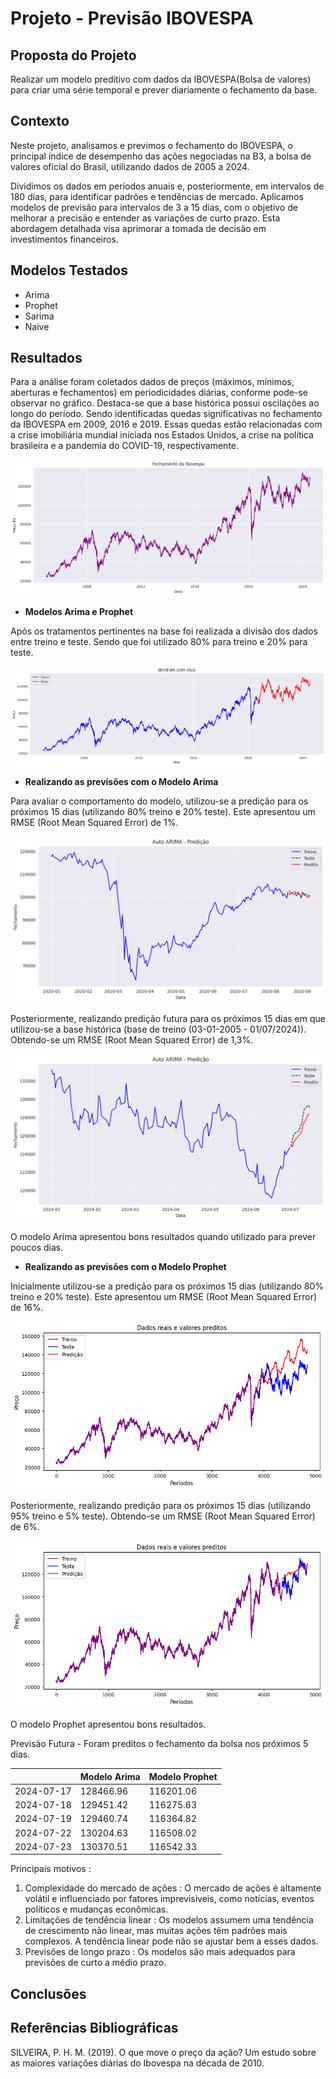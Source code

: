 # **Projeto - Previsão IBOVESPA**

**Proposta do Projeto**
---
Realizar um modelo preditivo com dados da IBOVESPA(Bolsa de valores) para criar uma série temporal e prever diariamente o fechamento da base.

**Contexto**
---

Neste projeto, analisamos e previmos o fechamento do IBOVESPA, o principal índice de desempenho das ações negociadas na B3, a bolsa de valores oficial do Brasil, utilizando dados de 2005 a 2024.

Dividimos os dados em períodos anuais e, posteriormente, em intervalos de 180 dias, para identificar padrões e tendências de mercado. Aplicamos modelos de previsão para intervalos de 3 a 15 dias, com o objetivo de melhorar a precisão e entender as variações de curto prazo. Esta abordagem detalhada visa aprimorar a tomada de decisão em investimentos financeiros.

**Modelos Testados**
---

* Arima
* Prophet
* Sarima
* Naive
  
**Resultados**
---

Para a análise foram coletados dados de preços (máximos, mínimos, aberturas e fechamentos) em  periodicidades diárias, conforme pode-se observar no gráfico. Destaca-se que a base histórica possui oscilações ao longo do período. Sendo identificadas quedas significativas no fechamento da IBOVESPA em 2009, 2016 e 2019. Essas quedas estão relacionadas com a crise imobiliária mundial iniciada nos Estados Unidos, a  crise na política brasileira e a pandemia do COVID-19, respectivamente.

![](figure/fechamento_hist.png)

* **Modelos Arima e Prophet**

Após os tratamentos pertinentes na base  foi realizada a divisão dos dados entre treino e teste. Sendo que foi utilizado 80% para treino e 20% para teste. 

![](figure/fechamento_hist_treino_teste.png)


* **Realizando as previsões com o Modelo Arima**

Para avaliar o comportamento do modelo, utilizou-se a predição para os próximos 15 dias (utilizando 80% treino e 20% teste). Este apresentou um RMSE (Root Mean Squared Error) de 1%. 

![](figure/base_hist_80_20_15_dias_arima.png)


Posteriormente, realizando predição futura para os próximos 15 dias em que utilizou-se a base histórica (base de treino (03-01-2005 - 01/07/2024)). Obtendo-se um RMSE (Root Mean Squared Error) de 1,3%. 

![](figure/base_hist_completa_15_dias_arima.png)


O modelo Arima apresentou bons resultados quando utilizado para prever poucos dias.


* **Realizando as previsões com o Modelo Prophet**

Inicialmente utilizou-se a predição para os próximos 15 dias (utilizando 80% treino e 20% teste). Este apresentou um RMSE (Root Mean Squared Error) de 16%. 

![](figure/base_hist_80_20_15_dias_prophet.png)


Posteriormente, realizando predição para os próximos 15 dias (utilizando 95% treino e 5% teste). Obtendo-se um RMSE (Root Mean Squared Error) de 6%. 

![](figure/base_hist_completa_15_dias_prophet.png)


O modelo Prophet apresentou bons resultados.

Previsão Futura - Foram preditos o fechamento da bolsa nos próximos 5 dias.

|               | Modelo Arima      | Modelo Prophet    |
|---------------|-------------------|-------------------|                 
| 2024-07-17    | 128466.96         | 116201.06         | 
| 2024-07-18    | 129451.42         | 116275.63         | 
| 2024-07-19    | 129460.74         | 116364.82         | 
| 2024-07-22    | 130204.63         | 116508.02         | 
| 2024-07-23    | 130370.51         | 116542.33         | 



Principais motivos : 
1) Complexidade do mercado de ações : O mercado de ações é altamente volátil e influenciado por fatores imprevisíveis, como notícias, eventos políticos e mudanças econômicas.
2) Limitações de tendência linear : Os modelos assumem uma tendência de crescimento não linear, mas muitas ações têm padrões mais complexos. A tendência linear pode não se ajustar bem a esses dados.
3) Previsões de longo prazo : Os modelos são mais adequados para previsões de curto a médio prazo. 

**Conclusões**
---


**Referências Bibliográficas**
---
SILVEIRA, P. H. M. (2019). O que move o preço da ação? Um estudo sobre as maiores variações diárias do Ibovespa na década de 2010.

